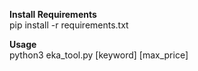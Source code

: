 **Install Requirements**<br>
pip install -r requirements.txt

**Usage**<br>
python3 eka_tool.py [keyword] [max_price]

